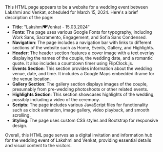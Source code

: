 This HTML page appears to be a website for a wedding event between Lakshmi and Venkat, scheduled for March 15, 2024. Here's a brief description of the page:

- **Title**: "Lakshmi❤️Venkat - 15.03.2024"
- **Fonts**: The page uses various Google Fonts for typography, including Work Sans, Sacramento, Engagement, and Sofia Sans Condensed.
- **Navigation**: The page includes a navigation bar with links to different sections of the website such as Home, Events, Gallery, and Highlights.
- **Header**: The header section features a cover image with a text overlay displaying the names of the couple, the wedding date, and a romantic quote. It also includes a countdown timer using FlipClock.js.
- **Events Section**: This section provides information about the wedding venue, date, and time. It includes a Google Maps embedded iframe for the venue location.
- **Gallery Section**: The gallery section displays images of the couple, presumably from pre-wedding photoshoots or other related events.
- **Highlights Section**: This section showcases highlights of the wedding, possibly including a video of the ceremony.
- **Scripts**: The page includes various JavaScript files for functionality such as clock animation, image gallery, video playback, and smooth scrolling.
- **Styling**: The page uses custom CSS styles and Bootstrap for responsive design.

Overall, this HTML page serves as a digital invitation and information hub for the wedding event of Lakshmi and Venkat, providing essential details and visual content to the visitors.
